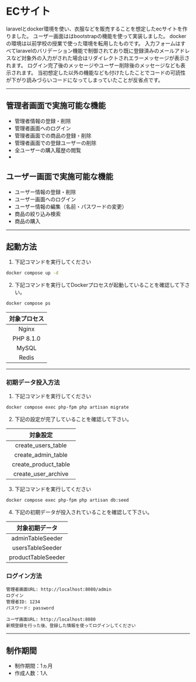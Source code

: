 # ECサイト

laravelとdocker環境を使い、衣服などを販売することを想定したecサイトを作りました。
ユーザー画面ははbootstrapの機能を使って実装しました。
dockerの環境は以前学校の授業で使った環境を転用したものです。
入力フォームはすべてlaravelのバリデーション機能で制御されており既に登録済みのメールアドレスなど対象外の入力がされた場合はリダイレクトされエラーメッセージが表示されます。
ログイン完了後のメッセージやユーザー削除後のメッセージなども表示されます。
当初想定した以外の機能なども付けたしたことでコードの可読性が下がり読みづらいコードになってしまっていたことが反省点です。


---
## 管理者画面で実施可能な機能
- 管理者情報の登録・削除
- 管理者画面へのログイン
- 管理者画面での商品の登録・削除
- 管理者画面での登録ユーザーの削除
- 全ユーザーの購入履歴の閲覧
- 
## ユーザー画面で実施可能な機能
- ユーザー情報の登録・削除
- ユーザー画面へのログイン
- ユーザー情報の編集（名前・パスワードの変更）
- 商品の絞り込み検索
- 商品の購入

---
## 起動方法
1. 下記コマンドを実行してください
~~~sh
docker compose up -d 
~~~

2. 下記コマンドを実行してDockerプロセスが起動していることを確認して下さい。
~~~sh
docker compose ps
~~~
| 対象プロセス |
| :---: |
| Nginx |
| PHP 8.1.0 |
| MySQL |
| Redis |

---
### 初期データ投入方法
1. 下記コマンドを実行してください
~~~sh
docker compose exec php-fpm php artisan migrate
~~~
2. 下記の設定が完了していることを確認して下さい。

| 対象設定 |
| :---: |
| create_users_table　|
| create_admin_table　|
| create_product_table　|
| create_user_archive　|


3. 下記コマンドを実行してください
~~~sh
docker compose exec php-fpm php artisan db:seed 
~~~
4. 下記の初期データが投入されていることを確認して下さい。

| 対象初期データ |
| :---: |
| adminTableSeeder |
| usersTableSeeder |
| productTableSeeder |

### ログイン方法

```
管理者画面URL: http://localhost:8080/admin
ログイン
管理者ID: 1234
パスワード: password
```

```
ユーザ画面URL: http://localhost:8080
新規登録を行った後、登録した情報を使ってログインしてください
```

---
## 制作期間
- 制作期間：1ヵ月
- 作成人数：1人
